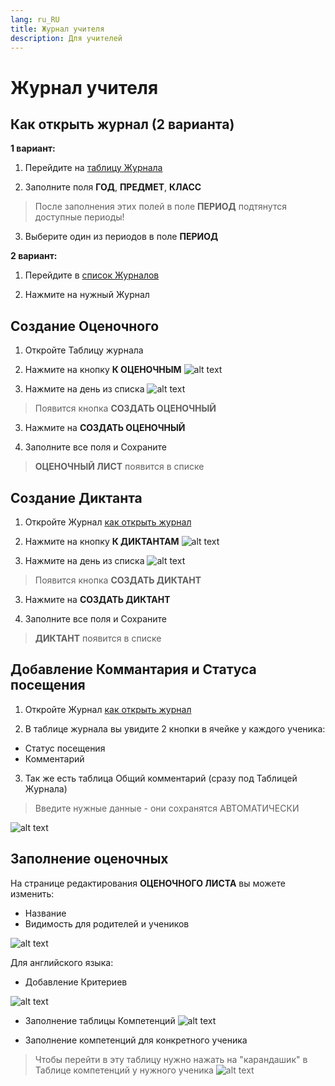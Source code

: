 ```yaml
---
lang: ru_RU
title: Журнал учителя
description: Для учителей
---
```


# Журнал учителя

## Как открыть журнал (2 варианта)

**1 вариант:**

1. Перейдите на [таблицу Журнала](https://new-school.geekbase.ru/teacher-journal/table)

2. Заполните поля **ГОД**, **ПРЕДМЕТ**, **КЛАСС**

> После заполнения этих полей в поле **ПЕРИОД** подтянутся доступные периоды!

3. Выберите один из периодов в поле **ПЕРИОД** 


**2 вариант:**

1. Перейдите в [список Журналов](https://new-school.geekbase.ru/subjects-journals)

2. Нажмите на нужный Журнал


## Создание Оценочного

1. Откройте Таблицу журнала 

2. Нажмите на кнопку **К ОЦЕНОЧНЫМ**
![alt text](image-2.png)

3. Нажмите на день из списка 
![alt text](image.png)

> Появится кнопка **СОЗДАТЬ ОЦЕНОЧНЫЙ**

3. Нажмите на **СОЗДАТЬ ОЦЕНОЧНЫЙ**

4. Заполните все поля и Сохраните

> **ОЦЕНОЧНЫЙ ЛИСТ** появится в списке 

## Создание Диктанта

1. Откройте Журнал [как открыть журнал](#как-открыть-журнал-2-варианта)

2. Нажмите на кнопку **К ДИКТАНТАМ**
![alt text](image-3.png)

3. Нажмите на день из списка 
![alt text](image.png)

> Появится кнопка **СОЗДАТЬ ДИКТАНТ**

3. Нажмите на **СОЗДАТЬ ДИКТАНТ**

4. Заполните все поля и Сохраните

> **ДИКТАНТ** появится в списке 


## Добавление Коммантария и Статуса посещения

1. Откройте Журнал [как открыть журнал](#как-открыть-журнал-2-варианта)

2. В таблице журнала вы увидите 2 кнопки в ячейке у каждого ученика:

- Статус посещения
- Комментарий

3. Так же есть таблица Общий комментарий (сразу под Таблицей Журнала)

> Введите нужные данные - они сохранятся АВТОМАТИЧЕСКИ

![alt text](image-4.png)


## Заполнение оценочных

На странице редактирования **ОЦЕНОЧНОГО ЛИСТА** вы можете изменить:
- Название
- Видимость для родителей и учеников

![alt text](image-1.png)

Для английского языка:
- Добавление Критериев

![alt text](image-5.png)

- Заполнение таблицы Компетенций
![alt text](image-6.png)

- Заполнение компетенций для конкретного ученика
>Чтобы перейти в эту таблицу нужно нажать на "карандашик" в Таблице компетенций у нужного ученика
![alt text](image-7.png)
